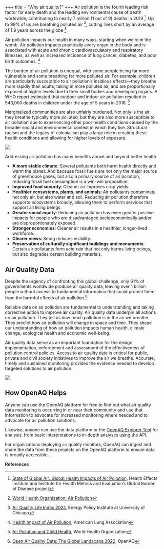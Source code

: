 +++
title = "Why air quality?"
+++
Air pollution is the fourth leading risk factor for early death and the leading environmental cause of death worldwide, contributing to nearly 7 million (1 out of 9) deaths in 2019 [^1]. Up to 99% of us are breathing polluted air [^2], cutting lives short by an average of 1.9 years across the globe [^3].

Air pollution impacts our health in many ways, starting when we’re in the womb. Air pollution impacts practically every organ in the body and is associated with acute and chronic cardiovasculatory and  respiratory illnesses, as well as increased incidence of lung cancer, diabetes, and poor birth outcomes. [^4]

The burden of air pollution is unequal, with some people being far more vulnerable and some breathing far more polluted air. For example, children are particularly susceptible to air pollution’s insidious effects—they breathe more rapidly than adults, taking in more polluted air, and are proportionally exposed at higher levels due to their small bodies and developing organs. A WHO report estimated that outdoor and indoor air pollution resulted in 543,000 deaths in children under the age of 5 years in 2016. [^5]

Marginalized communities are also unfairly burdened. Not only is the air they breathe typically more polluted, but they are also more susceptible to air pollution due to experiencing other poor health conditions caused by the broader social and environmental context in which they live. Structural racism and the legacy of colonialism play a large role in creating these health conditions and allowing for higher levels of exposure.

![](/uploads/smokestacks.webp)

Addressing air pollution has many benefits above and beyond better health.

* **A more stable climate**: Several pollutants both harm health directly and warm the planet. And because fossil fuels are not only the major source of greenhouse gases, but also a primary source of air pollution, reducing fossil fuel consumption is a win-win proposition.
* **Improved food security**: Cleaner air improves crop yields.
* **Healthier ecosystems, plants, and animals**: Air pollutants contaminate not only air, but also water and soil. Reducing air pollution therefore supports ecosystems broadly, allowing them to perform services that support all living beings.
* **Greater social equity**: Reducing air pollution has even greater positive impacts for people who are disadvantaged socioeconomically and/or are disproportionately exposed.
* **Stronger economies**: Cleaner air results in a healthier, longer-lived workforce.
* **Clearer views**: Smog reduces visibility.
* **Preservation of culturally significant buildings and monuments**: Certain air pollutants form acid rain that not only harms living beings, but also degrades certain building materials.

## Air Quality Data

Despite the urgency of confronting this global challenge, only 61% of governments worldwide produce air quality data, leaving over 1 billion people without access to fundamental information that could protect them from the harmful effects of air pollution.[^6]

Reliable data on air pollution are fundamental to understanding and taking corrective action to improve air quality. Air quality data underpin all actions on air pollution. They tell us how much pollution is in the air we breathe. They predict how air pollution will change in space and time. They shape our understanding of how air pollution impacts human health, climate change, ecological health and economic well-being.

Air quality data serve as an important foundation for the design, implementation, enforcement and assessment of the effectiveness of pollution control policies. Access to air quality data is critical for public, private and civil society initiatives to improve the air we breathe. Accurate, timely and sustained monitoring provides the evidence needed to develop targeted solutions to air pollution.

![](/uploads/monitor.webp)

## How OpenAQ Helps

Anyone can use the OpenAQ platform for free to find out what air quality data monitoring is occurring in or near their community and use that information to advocate for increased monitoring where needed and to advocate for air pollution solutions.

Likewise, anyone can use the data platform or the [OpenAQ Explorer Tool](https://explore.openaq.org/) for analysis, from basic interpretations to in-depth analyses using the API.

For organizations deploying air quality monitors, OpenAQ can ingest and share the data from these projects on the OpenAQ platform to ensure data is broadly accessible.

**R﻿eferences**

[^1]: [State of Global AIr: Global Health Impacts of Air Pollution](https://www.stateofglobalair.org/health/global#Millions-deaths), Health Effects Institute and Institute for Health Metrics and Evaluation’s Global Burden of Disease project

[^2]: [World Health Organization: Air Pollution](https://www.who.int/health-topics/air-pollution#tab=tab_1)

[^3]: [Air Quality Life Index 2024](https://aqli.epic.uchicago.edu/news/air-pollution-remains-the-greatest-external-risk-to-human-health-as-most-countries-fail-to-set-or-meet-their-own-standards-for-clean-air/?mc_cid=70fac43a52&mc_eid=a14722961c), Energy Policy Institute at University of Chicago

[^4]: [Health Impact of Air Pollution](https://www.lung.org/research/sota/health-risks), American Lung Association

[^5]: [Air Pollution and Child Health](https://iris.who.int/bitstream/handle/10665/275545/WHO-CED-PHE-18.01-eng.pdf?ua=1), World Health Organization

[^6]: [Open Air Quality Data: The Global Landscape 2022](https://openaq.org/about/initiatives/publications/), OpenAQ
